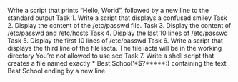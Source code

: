 Write a script that prints “Hello, World”, followed by a new line to the standard output
Task 1. Write a script that displays a confused smiley
Task 2. Display the content of the /etc/passwd file.
Task 3. Display the content of /etc/passwd and /etc/hosts
Task 4. Display the last 10 lines of /etc/passwd
Task 5. Display the first 10 lines of /etc/passwd
Task 6. Write a script that displays the third line of the file iacta.
The file iacta will be in the working directory
You’re not allowed to use sed
Task 7. Write a shell script that creates a file named exactly \*\'Best School\'\*$\?\*\*\*\*\*:) containing the text Best School ending by a new line
